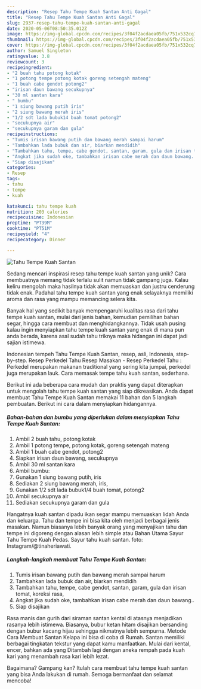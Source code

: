 ```yaml
---
description: "Resep Tahu Tempe Kuah Santan Anti Gagal"
title: "Resep Tahu Tempe Kuah Santan Anti Gagal"
slug: 2937-resep-tahu-tempe-kuah-santan-anti-gagal
date: 2020-05-06T08:50:35.012Z
image: https://img-global.cpcdn.com/recipes/3f04f2acdaea05fb/751x532cq70/tahu-tempe-kuah-santan-foto-resep-utama.jpg
thumbnail: https://img-global.cpcdn.com/recipes/3f04f2acdaea05fb/751x532cq70/tahu-tempe-kuah-santan-foto-resep-utama.jpg
cover: https://img-global.cpcdn.com/recipes/3f04f2acdaea05fb/751x532cq70/tahu-tempe-kuah-santan-foto-resep-utama.jpg
author: Samuel Singleton
ratingvalue: 3.8
reviewcount: 3
recipeingredient:
- "2 buah tahu potong kotak"
- "1 potong tempe potong kotak goreng setengah mateng"
- "1 buah cabe gendot potong2"
- "irisan daun bawang secukupnya"
- "30 ml santan kara"
- " bumbu"
- "1 siung bawang putih iris"
- "2 siung bawang merah iris"
- "1/2 sdt lada bubuk14 buah tomat potong2"
- "secukupnya air"
- "secukupnya garam dan gula"
recipeinstructions:
- "Tumis irisan bawang putih dan bawang merah sampai harum"
- "Tambahkan lada bubuk dan air, biarkan mendidih"
- "Tambahkan tahu, tempe, cabe gendot, santan, garam, gula dan irisan tomat, koreksi rasa,"
- "Angkat jika sudah oke, tambahkan irisan cabe merah dan daun bawang.."
- "Siap disajikan"
categories:
- Resep
tags:
- tahu
- tempe
- kuah

katakunci: tahu tempe kuah 
nutrition: 203 calories
recipecuisine: Indonesian
preptime: "PT39M"
cooktime: "PT51M"
recipeyield: "4"
recipecategory: Dinner

---
```



![Tahu Tempe Kuah Santan](https://img-global.cpcdn.com/recipes/3f04f2acdaea05fb/751x532cq70/tahu-tempe-kuah-santan-foto-resep-utama.jpg)

Sedang mencari inspirasi resep tahu tempe kuah santan yang unik? Cara membuatnya memang tidak terlalu sulit namun tidak gampang juga. Kalau keliru mengolah maka hasilnya tidak akan memuaskan dan justru cenderung tidak enak. Padahal tahu tempe kuah santan yang enak selayaknya memiliki aroma dan rasa yang mampu memancing selera kita.

Banyak hal yang sedikit banyak mempengaruhi kualitas rasa dari tahu tempe kuah santan, mulai dari jenis bahan, kemudian pemilihan bahan segar, hingga cara membuat dan menghidangkannya. Tidak usah pusing kalau ingin menyiapkan tahu tempe kuah santan yang enak di mana pun anda berada, karena asal sudah tahu triknya maka hidangan ini dapat jadi sajian istimewa.

Indonesian tempeh Tahu Tempe Kuah Santan, resep, asli, Indonesia, step-by-step. Resep Perkedel Tahu Resep Masakan - Resep Perkedel Tahu : Perkedel merupakan makanan traditional yang sering kita jumpai, perkedel juga merupakan lauk. Cara memasak tempe tahu kuah santan, sederhana.


Berikut ini ada beberapa cara mudah dan praktis yang dapat diterapkan untuk mengolah tahu tempe kuah santan yang siap dikreasikan. Anda dapat membuat Tahu Tempe Kuah Santan memakai 11 bahan dan 5 langkah pembuatan. Berikut ini cara dalam menyiapkan hidangannya.

<!--inarticleads1-->

##### Bahan-bahan dan bumbu yang diperlukan dalam menyiapkan Tahu Tempe Kuah Santan:

1. Ambil 2 buah tahu, potong kotak
1. Ambil 1 potong tempe, potong kotak, goreng setengah mateng
1. Ambil 1 buah cabe gendot, potong2
1. Siapkan irisan daun bawang, secukupnya
1. Ambil 30 ml santan kara
1. Ambil  bumbu:
1. Gunakan 1 siung bawang putih, iris
1. Sediakan 2 siung bawang merah, iris,
1. Gunakan 1/2 sdt lada bubuk1/4 buah tomat, potong2
1. Ambil secukupnya air
1. Sediakan secukupnya garam dan gula


Hangatnya kuah santan dipadu ikan segar mampu memuaskan lidah Anda dan keluarga. Tahu dan tempe ini bisa kita oleh menjadi berbagai jenis masakan. Namun biasanya lebih banyak orang yang menyajikan tahu dan tempe ini digoreng dengan alasan lebih simple atau Bahan Utama Sayur Tahu Tempe Kuah Pedas. Sayur tahu kuah santan. foto: Instagram/@tinaheriawati. 

<!--inarticleads2-->

##### Langkah-langkah membuat Tahu Tempe Kuah Santan:

1. Tumis irisan bawang putih dan bawang merah sampai harum
1. Tambahkan lada bubuk dan air, biarkan mendidih
1. Tambahkan tahu, tempe, cabe gendot, santan, garam, gula dan irisan tomat, koreksi rasa,
1. Angkat jika sudah oke, tambahkan irisan cabe merah dan daun bawang..
1. Siap disajikan


Rasa manis dan gurih dari siraman santan kental di atasnya menjadikan rasanya lebih istimewa. Biasanya, bubur ketan hitam disajikan bersanding dengan bubur kacang hijau sehingga nikmatnya lebih sempurna. Metode Cara Membuat Santan Kelapa ini bisa di coba di Rumah. Santan memiliki berbagai tingkatan tekstur yang dapat kamu manfaatkan. Mulai dari kental, encer, bahkan ada yang Ditambah lagi dengan aneka rempah pada kuah kari yang menambah rasa kari lebih lezat. 

Bagaimana? Gampang kan? Itulah cara membuat tahu tempe kuah santan yang bisa Anda lakukan di rumah. Semoga bermanfaat dan selamat mencoba!
